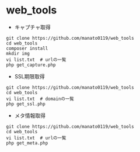 # web_tools

- キャプチャ取得

```
git clone https://github.com/manato0119/web_tools
cd web_tools
composer install
mkdir img
vi list.txt  # urlの一覧
php get_capture.php
```

- SSL期限取得

```
git clone https://github.com/manato0119/web_tools
cd web_tools
vi list.txt  # domainの一覧
php get_ssl.php
```

- メタ情報取得

```
git clone https://github.com/manato0119/web_tools
cd web_tools
vi list.txt  # urlの一覧
php get_meta.php
```
